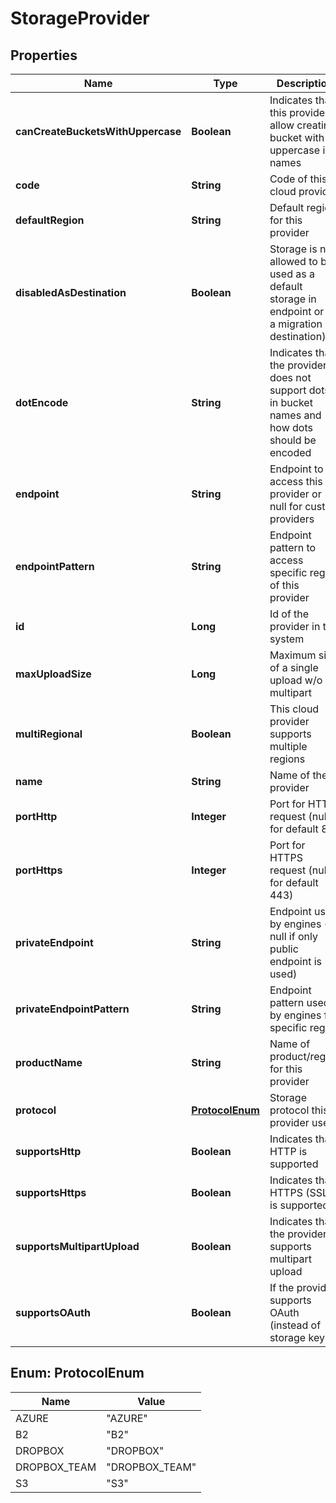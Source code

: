 
# StorageProvider

## Properties
Name | Type | Description | Notes
------------ | ------------- | ------------- | -------------
**canCreateBucketsWithUppercase** | **Boolean** | Indicates that this provider allow creating bucket with uppercase in names |  [optional]
**code** | **String** | Code of this cloud provider |  [optional]
**defaultRegion** | **String** | Default region for this provider |  [optional]
**disabledAsDestination** | **Boolean** | Storage is not allowed to be used as a default storage in endpoint or as a migration destination) |  [optional]
**dotEncode** | **String** | Indicates that the provider does not support dots in bucket names and how dots should be encoded |  [optional]
**endpoint** | **String** | Endpoint to access this provider or null for custom providers |  [optional]
**endpointPattern** | **String** | Endpoint pattern to access specific region of this provider |  [optional]
**id** | **Long** | Id of the provider in the system |  [optional]
**maxUploadSize** | **Long** | Maximum size of a single upload w/o multipart |  [optional]
**multiRegional** | **Boolean** | This cloud provider supports multiple regions |  [optional]
**name** | **String** | Name of the provider |  [optional]
**portHttp** | **Integer** | Port for HTTP request (null for default 80) |  [optional]
**portHttps** | **Integer** | Port for HTTPS request (null for default 443) |  [optional]
**privateEndpoint** | **String** | Endpoint used by engines (or null if only public endpoint is used) |  [optional]
**privateEndpointPattern** | **String** | Endpoint pattern used by engines for specific region |  [optional]
**productName** | **String** | Name of product/region for this provider |  [optional]
**protocol** | [**ProtocolEnum**](#ProtocolEnum) | Storage protocol this provider uses |  [optional]
**supportsHttp** | **Boolean** | Indicates that HTTP is supported |  [optional]
**supportsHttps** | **Boolean** | Indicates that HTTPS (SSL) is supported |  [optional]
**supportsMultipartUpload** | **Boolean** | Indicates that the provider supports multipart upload |  [optional]
**supportsOAuth** | **Boolean** | If the provider supports OAuth (instead of storage keys) |  [optional]


<a name="ProtocolEnum"></a>
## Enum: ProtocolEnum
Name | Value
---- | -----
AZURE | &quot;AZURE&quot;
B2 | &quot;B2&quot;
DROPBOX | &quot;DROPBOX&quot;
DROPBOX_TEAM | &quot;DROPBOX_TEAM&quot;
S3 | &quot;S3&quot;



